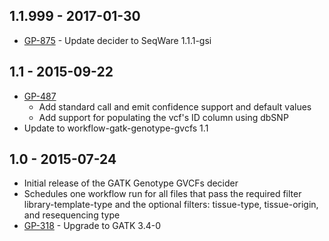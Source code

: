 ## 1.1.999 - 2017-01-30
- [GP-875](https://jira.oicr.on.ca/browse/GP-875) - Update decider to SeqWare 1.1.1-gsi
## 1.1 - 2015-09-22
- [GP-487](https://jira.oicr.on.ca/browse/GP-487)
    - Add standard call and emit confidence support and default values
    - Add support for populating the vcf's ID column using dbSNP
- Update to workflow-gatk-genotype-gvcfs 1.1
## 1.0 - 2015-07-24
- Initial release of the GATK Genotype GVCFs decider
- Schedules one workflow run for all files that pass the required filter library-template-type and 
    the optional filters: tissue-type, tissue-origin, and resequencing type
- [GP-318](https://jira.oicr.on.ca/browse/GP-318) - Upgrade to GATK 3.4-0
